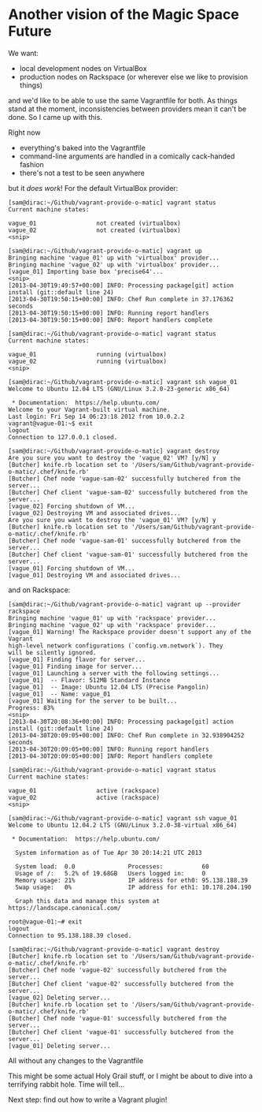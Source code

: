 # Another vision of the Magic Space Future
We want:

* local development nodes on VirtualBox
* production nodes on Rackspace (or wherever else we like to provision things)

and we'd like to be able to use the same Vagrantfile for both. As things stand at the moment, inconsistencies between providers mean it can't be done. So I came up with this.

Right now

* everything's baked into the Vagrantfile
* command-line arguments are handled in a comically cack-handed fashion
* there's not a test to be seen anywhere

but it _does work_! For the default VirtualBox provider:

    [sam@dirac:~/Github/vagrant-provide-o-matic] vagrant status
    Current machine states:

    vague_01                 not created (virtualbox)
    vague_02                 not created (virtualbox)
    <snip>
    
    [sam@dirac:~/Github/vagrant-provide-o-matic] vagrant up
    Bringing machine 'vague_01' up with 'virtualbox' provider...
    Bringing machine 'vague_02' up with 'virtualbox' provider...
    [vague_01] Importing base box 'precise64'...
    <snip>
    [2013-04-30T19:49:57+00:00] INFO: Processing package[git] action install (git::default line 24)
    [2013-04-30T19:50:15+00:00] INFO: Chef Run complete in 37.176362 seconds
    [2013-04-30T19:50:15+00:00] INFO: Running report handlers
    [2013-04-30T19:50:15+00:00] INFO: Report handlers complete
    
    [sam@dirac:~/Github/vagrant-provide-o-matic] vagrant status
    Current machine states:

    vague_01                 running (virtualbox)
    vague_02                 running (virtualbox)
    <snip>
    
    [sam@dirac:~/Github/vagrant-provide-o-matic] vagrant ssh vague_01
    Welcome to Ubuntu 12.04 LTS (GNU/Linux 3.2.0-23-generic x86_64)

     * Documentation:  https://help.ubuntu.com/
    Welcome to your Vagrant-built virtual machine.
    Last login: Fri Sep 14 06:23:18 2012 from 10.0.2.2
    vagrant@vague-01:~$ exit
    logout
    Connection to 127.0.0.1 closed.
    
    [sam@dirac:~/Github/vagrant-provide-o-matic] vagrant destroy
    Are you sure you want to destroy the 'vague_02' VM? [y/N] y
    [Butcher] knife.rb location set to '/Users/sam/Github/vagrant-provide-o-matic/.chef/knife.rb'
    [Butcher] Chef node 'vague-sam-02' successfully butchered from the server...
    [Butcher] Chef client 'vague-sam-02' successfully butchered from the server...
    [vague_02] Forcing shutdown of VM...
    [vague_02] Destroying VM and associated drives...
    Are you sure you want to destroy the 'vague_01' VM? [y/N] y
    [Butcher] knife.rb location set to '/Users/sam/Github/vagrant-provide-o-matic/.chef/knife.rb'
    [Butcher] Chef node 'vague-sam-01' successfully butchered from the server...
    [Butcher] Chef client 'vague-sam-01' successfully butchered from the server...
    [vague_01] Forcing shutdown of VM...
    [vague_01] Destroying VM and associated drives...

and on Rackspace:

    [sam@dirac:~/Github/vagrant-provide-o-matic] vagrant up --provider rackspace
    Bringing machine 'vague_01' up with 'rackspace' provider...
    Bringing machine 'vague_02' up with 'rackspace' provider...
    [vague_01] Warning! The Rackspace provider doesn't support any of the Vagrant
    high-level network configurations (`config.vm.network`). They
    will be silently ignored.
    [vague_01] Finding flavor for server...
    [vague_01] Finding image for server...
    [vague_01] Launching a server with the following settings...
    [vague_01]  -- Flavor: 512MB Standard Instance
    [vague_01]  -- Image: Ubuntu 12.04 LTS (Precise Pangolin)
    [vague_01]  -- Name: vague_01
    [vague_01] Waiting for the server to be built...
    Progress: 83%
    <snip>
    [2013-04-30T20:08:36+00:00] INFO: Processing package[git] action install (git::default line 24)
    [2013-04-30T20:09:05+00:00] INFO: Chef Run complete in 32.938904252 seconds
    [2013-04-30T20:09:05+00:00] INFO: Running report handlers
    [2013-04-30T20:09:05+00:00] INFO: Report handlers complete

    [sam@dirac:~/Github/vagrant-provide-o-matic] vagrant status
    Current machine states:

    vague_01                 active (rackspace)
    vague_02                 active (rackspace)
    <snip>

    [sam@dirac:~/Github/vagrant-provide-o-matic] vagrant ssh vague_01
    Welcome to Ubuntu 12.04.2 LTS (GNU/Linux 3.2.0-38-virtual x86_64)

     * Documentation:  https://help.ubuntu.com/

      System information as of Tue Apr 30 20:14:21 UTC 2013

      System load:  0.0               Processes:           60
      Usage of /:   5.2% of 19.68GB   Users logged in:     0
      Memory usage: 21%               IP address for eth0: 95.138.188.39
      Swap usage:   0%                IP address for eth1: 10.178.204.190

      Graph this data and manage this system at https://landscape.canonical.com/

    root@vague-01:~# exit
    logout
    Connection to 95.138.188.39 closed.
    
    [sam@dirac:~/Github/vagrant-provide-o-matic] vagrant destroy
    [Butcher] knife.rb location set to '/Users/sam/Github/vagrant-provide-o-matic/.chef/knife.rb'
    [Butcher] Chef node 'vague-02' successfully butchered from the server...
    [Butcher] Chef client 'vague-02' successfully butchered from the server...
    [vague_02] Deleting server...
    [Butcher] knife.rb location set to '/Users/sam/Github/vagrant-provide-o-matic/.chef/knife.rb'
    [Butcher] Chef node 'vague-01' successfully butchered from the server...
    [Butcher] Chef client 'vague-01' successfully butchered from the server...
    [vague_01] Deleting server...
    
All without any changes to the Vagrantfile

This might be some actual Holy Grail stuff, or I might be about to dive into a terrifying rabbit hole. Time will tell...
    
Next step: find out how to write a Vagrant plugin!